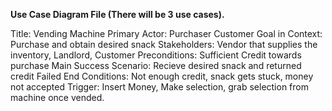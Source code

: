 **Use Case Diagram File (There will be 3 use cases).**

Title: Vending Machine
Primary Actor: Purchaser Customer
Goal in Context: Purchase and obtain desired snack
Stakeholders: Vendor that supplies the inventory, Landlord, Customer
Preconditions: Sufficient Credit towards purchase
Main Success Scenario: Recieve desired snack and returned credit
Failed End Conditions: Not enough credit, snack gets stuck, money not accepted
Trigger: Insert Money, Make selection, grab selection from machine once vended.

